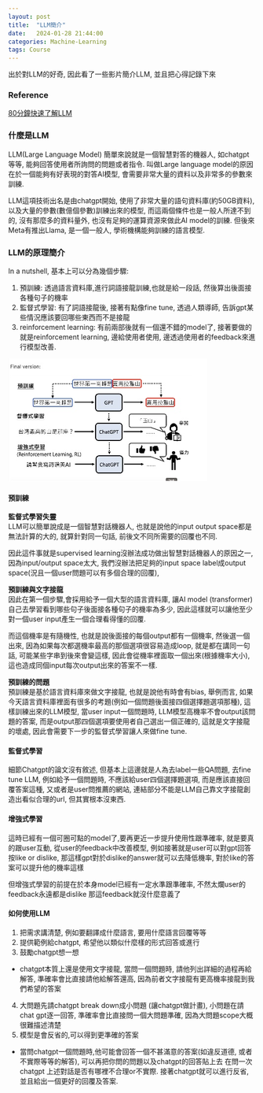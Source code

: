 ```yaml
---
layout: post
title:  "LLM簡介"
date:   2024-01-28 21:44:00
categories: Machine-Learning
tags: Course
---
```


出於對LLM的好奇, 因此看了一些影片簡介LLM, 並且把心得記錄下來

### Reference

[80分鐘快速了解LLM](https://www.youtube.com/watch?v=wG8-IUtqu-s)

### 什麼是LLM

LLM(Large Language Model) 簡單來說就是一個智慧對答的機器人, 如chatgpt等等, 能夠回答使用者所詢問的問題或者指令. 叫做Large language model的原因在於一個能夠有好表現的對答AI模型, 會需要非常大量的資料以及非常多的參數來訓練.

LLM這項技術出名是由chatgpt開始, 使用了非常大量的語句資料庫(約50GB資料), 以及大量的參數(數億個參數)訓練出來的模型, 而這兩個條件也是一般人所達不到的, 沒有那麼多的資料量外, 也沒有足夠的運算資源來做此AI model的訓練. 但後來Meta有推出Llama, 是一個一般人, 學術機構能夠訓練的語言模型.


### LLM的原理簡介

In a nutshell, 基本上可以分為幾個步驟:<br />
1. 預訓練: 透過語言資料庫,進行詞語接龍訓練,也就是給一段話, 然後算出後面接各種句子的機率
2. 監督式學習: 有了詞語接龍後, 接著有點像fine tune, 透過人類導師, 告訴gpt某些情況應該要回哪些東西而不是接龍
3. reinforcement learning: 有前兩部後就有一個還不錯的model了, 接著要做的就是reinforcement learning, 邊給使用者使用, 邊透過使用者的feedback來進行模型改善.

![](/assets/images/notes/ml/3-0.jpg)

#### 預訓練

**監督式學習失靈**<br />
LLM可以簡單說成是一個智慧對話機器人, 也就是說他的input output space都是無法計算的大的, 就算針對同一句話, 前後文不同所需要的回覆也不同. 

因此這件事就是supervised learning沒辦法成功做出智慧對話機器人的原因之一, 因為input/output space太大, 我們沒辦法把足夠的input space label成output space(況且一個user問題可以有多個合理的回覆), 

**預訓練與文字接龍**<br />
因此在第一個步驟,會採用給予一個大型的語言資料庫, 讓AI model (transformer)自己去學習看到哪些句子後面接各種句子的機率為多少, 因此這樣就可以讓他至少對一個user input產生一個合理看得懂的回覆.

而這個機率是有隨機性, 也就是說後面接的每個output都有一個機率, 然後選一個出來, 因為如果每次都選機率最高的那個選項很容易造成loop, 就是都在講同一句話, 可能某些字串到後來會變這樣, 因此會從機率裡面取一個出來(根據機率大小), 這也造成同個input每次output出來的答案不一樣.

**預訓練的問題**<br />
預訓練是基於語言資料庫來做文字接龍, 也就是說他有時會有bias,  舉例而言, 如果今天語言資料庫裡面有很多的考題(例如一個問題後面接四個選擇題選項那種),  這樣訓練出來的LLM模型, 當user input一個問題時, LLM模型高機率不會output該問題的答案, 而是output那四個選項要使用者自己選出一個正確的, 這就是文字接龍的壞處, 因此會需要下一步的監督式學習讓人來做fine tune.

#### 監督式學習

細節Chatgpt的論文沒有敘述, 但基本上這邊就是人為去label一些QA問題, 去fine tune LLM, 例如給予一個問題時, 不應該給user四個選擇題選項, 而是應該直接回覆答案這種, 又或者是user問推薦的網站, 連結部分不能是LLM自己靠文字接龍創造出看似合理的url, 但其實根本沒東西.

#### 增強式學習

這時已經有一個可圈可點的model了,要再更近一步提升使用性跟準確率, 就是要真的跟user互動, 從user的feedback中改善模型, 例如接著就是user可以對gpt回答按like or dislike, 那這樣gpt對於dislike的answer就可以去降低機率, 對於like的答案可以提升他的機率這樣

但增強式學習的前提在於本身model已經有一定水準跟準確率, 不然太爛user的feedback永遠都是dislike 那這feedback就沒什麼意義了

#### 如何使用LLM

1. 把需求講清楚, 例如要翻譯成什麼語言, 要用什麼語言回覆等等
2. 提供範例給chatgpt, 希望他以類似什麼樣的形式回答或進行
3. 鼓勵chatgpt想一想
  - chatgpt本質上還是使用文字接龍, 當問一個問題時, 請他列出詳細的過程再給解答, 準確率會比直接請他給解答還高, 因為前者文字接龍有更高機率接龍到我們希望的答案
4. 大問題先請chatgpt break down成小問題 (讓chatgpt做計畫), 小問題在請chat gpt逐一回答, 準確率會比直接問一個大問題準確, 因為大問題scope大概很難描述清楚
5. 模型是會反省的,可以得到更準確的答案
  - 當問chatgpt一個問題時,他可能會回答一個不甚滿意的答案(如違反道德, 或者不實際等等的解答), 可以再把你問的問題以及chatgpt的回答貼上去 在問一次chatgpt 上述對話是否有哪裡不合理or不實際. 接著chatgpt就可以進行反省, 並且給出一個更好的回覆及答案.

